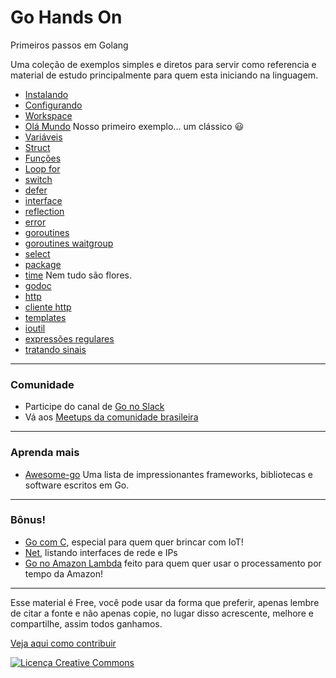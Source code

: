 # Go Hands On

Primeiros passos em Golang

Uma coleção de exemplos simples e diretos para servir como referencia e material de estudo principalmente para quem esta iniciando na linguagem.

- [Instalando](instalando.md)
- [Configurando](configurando.md)
- [Workspace](workspace.md)
- [Olá Mundo](./ola_mundo/) Nosso primeiro exemplo... um clássico :smiley:
- [Variáveis](./variaveis/)
- [Struct](./struct/)
- [Funções](./funcoes/)
- [Loop for](./for/)
- [switch](./switch/)
- [defer](./defer/)
- [interface](./interface/)
- [reflection](./reflection/)
- [error](./error/)
- [goroutines](./goroutines/)
- [goroutines waitgroup](./goroutines_waitgroup/)
- [select](./select/)
- [package](./package/)
- [time](./time/) Nem tudo são flores.
- [godoc](./godoc/)
- [http](./http/)
- [cliente http](./http_get/)
- [templates](./http_templates/)
- [ioutil](./ioutil/)
- [expressões regulares](./regexp/)
- [tratando sinais](./signals/)

---
### Comunidade

- Participe do canal de [Go no Slack](https://invite.slack.golangbridge.org)
- Vá aos [Meetups da comunidade brasileira](https://www.meetup.com/pt-BR/golangbr/)

---
### Aprenda mais
- [Awesome-go](https://github.com/avelino/awesome-go) Uma lista de impressionantes frameworks, bibliotecas e software escritos em Go.

---
### Bônus!
- [Go com C](./go_com_c/), especial para quem quer brincar com IoT!
- [Net](./net/), listando interfaces de rede e IPs
- [Go no Amazon Lambda](https://github.com/apex/apex) feito para quem quer usar o processamento por tempo da Amazon!

---
Esse material é Free, você pode usar da forma que preferir, apenas lembre de citar a fonte e não apenas copie, no lugar disso acrescente, melhore e compartilhe, assim todos ganhamos.

[Veja aqui como contribuir](CONTRIBUTING.md)

<a rel="license" href="http://creativecommons.org/licenses/by-sa/4.0/"><img alt="Licença Creative Commons" style="border-width:0" src="https://i.creativecommons.org/l/by-sa/4.0/88x31.png" /></a>
